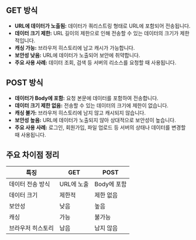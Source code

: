 ## GET 방식

- **URL에 데이터가 노출됨:** 데이터가 쿼리스트링 형태로 URL에 포함되어 전송됩니다.
- **데이터 크기 제한:** URL 길이의 제한으로 인해 전송할 수 있는 데이터의 크기가 제한적입니다.
- **캐싱 가능:** 브라우저 히스토리에 남고 캐시가 가능합니다.
- **보안성 낮음:** URL에 데이터가 노출되어 보안에 취약합니다.
- **주요 사용 사례:** 데이터 조회, 검색 등 서버의 리소스를 요청할 때 사용됩니다.

## POST 방식

- **데이터가 Body에 포함:** 요청 본문에 데이터를 포함하여 전송합니다.
- **데이터 크기 제한 없음:** 전송할 수 있는 데이터의 크기에 제한이 없습니다.
- **캐싱 불가:** 브라우저 히스토리에 남지 않고 캐시되지 않습니다.
- **보안성 높음:** URL에 데이터가 노출되지 않아 상대적으로 보안성이 높습니다.
- **주요 사용 사례:** 로그인, 회원가입, 파일 업로드 등 서버의 상태나 데이터를 변경할 때 사용됩니다.

## 주요 차이점 정리

| 특징 | GET | POST |
| --- | --- | --- |
| 데이터 전송 방식 | URL에 노출 | Body에 포함 |
| 데이터 크기 | 제한적 | 제한 없음 |
| 보안성 | 낮음 | 높음 |
| 캐싱 | 가능 | 불가능 |
| 브라우저 히스토리 | 남음 | 남지 않음 |
